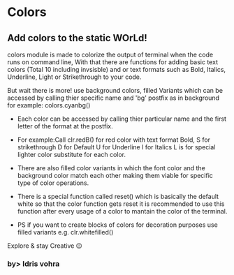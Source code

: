 
# Colors
## Add colors to the static WOrLd!


colors module is made to colorize the output of terminal when the code runs on command line, With that there are functions for adding basic text colors (Total 10 including invsisble) and or text formats such as Bold, Italics, Underline, Light or Strikethrough to your code.

But wait there is more! use background colors, filled Variants which can be accessed by calling thier specific name and 'bg' postfix as in background for example:
colors.cyanbg()

* Each color can be accessed by calling thier particular name and the first letter of the format at the postfix.

* For example:Call clr.redB() for red color with text format Bold, S for strikethrough D for Default U for Underline I for Italics L is for special lighter color substitute for each color.


* There are also filled color variants in which the font color and the background color match each other making them viable for specific type of color operations. 

* There is a special function called reset() which is basically the default white so that the color function gets reset it is recommended to use this function after every usage of a color to mantain the color of the terminal.
* PS if you want to create blocks of colors for decoration purposes use filled variants e.g. clr.whitefilled() 

Explore & stay Creative 😉
### by> Idris vohra
